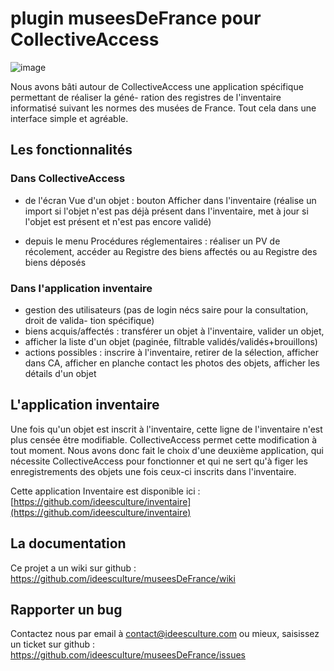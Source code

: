 plugin museesDeFrance pour CollectiveAccess
================================
![image](https://raw.githubusercontent.com/ideesculture/museesDeFrance/master/museesDeFrance.png)

Nous avons bâti autour de CollectiveAccess une application spécifique permettant de réaliser la géné- ration des registres de l'inventaire informatisé suivant les normes des musées de France.
Tout cela dans une interface simple et agréable.

## Les fonctionnalités

### Dans CollectiveAccess

- de l'écran Vue d'un objet : bouton Afficher dans l'inventaire (réalise un import si l'objet n'est pas déjà présent dans l'inventaire, met à jour si l'objet est présent et n'est pas encore validé)

- depuis le menu Procédures réglementaires : réaliser un PV de récolement, accéder au Registre des biens affectés ou au Registre des biens déposés

### Dans l'application inventaire

- gestion des utilisateurs (pas de login nécs saire pour la consultation, droit de valida- tion spécifique)
- biens acquis/affectés : transférer un objet à l'inventaire, valider un objet,
- afficher la liste d'un objet (paginée, filtrable validés/validés+brouillons)
- actions possibles : inscrire à l'inventaire, retirer de la sélection, afficher dans CA, afficher en planche contact les photos des objets, afficher les détails d'un objet

## L'application inventaire

Une fois qu'un objet est inscrit à l'inventaire, cette ligne de l'inventaire n'est plus censée être modifiable. CollectiveAccess permet cette modification à tout moment. Nous avons donc fait le choix d'une deuxième application, qui nécessite CollectiveAccess pour fonctionner et qui ne sert qu'à figer les enregistrements des objets une fois ceux-ci inscrits dans l'inventaire.

Cette application Inventaire est disponible ici : [https://github.com/ideesculture/inventaire](https://github.com/ideesculture/inventaire)

## La documentation

Ce projet a un wiki sur github : https://github.com/ideesculture/museesDeFrance/wiki

## Rapporter un bug

Contactez nous par email à contact@ideesculture.com ou mieux, saisissez un ticket sur github : https://github.com/ideesculture/museesDeFrance/issues
